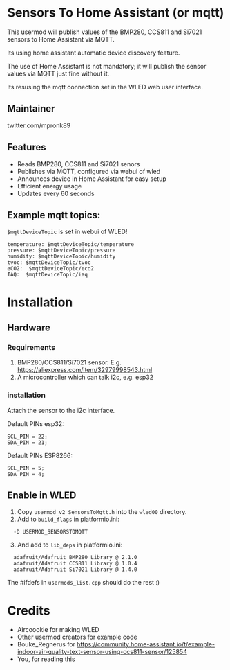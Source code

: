 # Sensors To Home Assistant (or mqtt)

This usermod will publish values of the BMP280, CCS811 and Si7021 sensors to Home Assistant via MQTT.

Its using home assistant automatic device discovery feature.

The use of Home Assistant is not mandatory; it will publish the sensor values via MQTT just fine without it.

Its resusing the mqtt connection set in the WLED web user interface.

## Maintainer

twitter.com/mpronk89

## Features

- Reads BMP280, CCS811 and Si7021 senors
- Publishes via MQTT, configured via webui of wled
- Announces device in Home Assistant for easy setup
- Efficient energy usage
- Updates every 60 seconds

## Example mqtt topics:

`$mqttDeviceTopic` is set in webui of WLED!

```
temperature: $mqttDeviceTopic/temperature
pressure: $mqttDeviceTopic/pressure
humidity: $mqttDeviceTopic/humidity
tvoc: $mqttDeviceTopic/tvoc
eCO2:  $mqttDeviceTopic/eco2
IAQ:  $mqttDeviceTopic/iaq
```

# Installation

## Hardware

### Requirements

1. BMP280/CCS811/Si7021 sensor. E.g. https://aliexpress.com/item/32979998543.html
2. A microcontroller which can talk i2c, e.g. esp32

### installation

Attach the sensor to the i2c interface.

Default PINs esp32:

```
SCL_PIN = 22;
SDA_PIN = 21;
```

Default PINs ESP8266:

```
SCL_PIN = 5;
SDA_PIN = 4;
```

## Enable in WLED

1. Copy `usermod_v2_SensorsToMqtt.h` into the `wled00` directory.
2. Add to `build_flags` in platformio.ini:

```
  -D USERMOD_SENSORSTOMQTT
```

3. And add to `lib_deps` in platformio.ini:

```
  adafruit/Adafruit BMP280 Library @ 2.1.0
  adafruit/Adafruit CCS811 Library @ 1.0.4
  adafruit/Adafruit Si7021 Library @ 1.4.0
```

The #ifdefs in `usermods_list.cpp` should do the rest :)

# Credits

- Aircoookie for making WLED
- Other usermod creators for example code
- Bouke_Regnerus for https://community.home-assistant.io/t/example-indoor-air-quality-text-sensor-using-ccs811-sensor/125854
- You, for reading this
